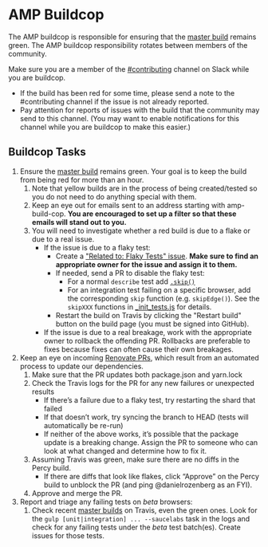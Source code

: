 # AMP Buildcop

The AMP buildcop is responsible for ensuring that the [master build](https://travis-ci.org/ampproject/amphtml/branches) remains green. The AMP buildcop responsibility rotates between members of the community.

Make sure you are a member of the [#contributing](https://amphtml.slack.com/messages/C9HRJ1GPN) channel on Slack while you are buildcop.

- If the build has been red for some time, please send a note to the #contributing channel if the issue is not already reported.
- Pay attention for reports of issues with the build that the community may send to this channel. (You may want to enable notifications for this channel while you are buildcop to make this easier.)

## Buildcop Tasks

1. Ensure the [master build](https://travis-ci.org/ampproject/amphtml/branches) remains green. Your goal is to keep the build from being red for more than an hour.
   1. Note that yellow builds are in the process of being created/tested so you do not need to do anything special with them.
   2. Keep an eye out for emails sent to an address starting with amp-build-cop. **You are encouraged to set up a filter so that these emails will stand out to you.**
   3. You will need to investigate whether a red build is due to a flake or due to a real issue.
      - If the issue is due to a flaky test:
        - Create a ["Related to: Flaky Tests" issue](https://github.com/ampproject/amphtml/issues?q=is%3Aopen+is%3Aissue+label%3A%22Related+to%3A+Flaky+Tests%22). **Make sure to find an appropriate owner for the issue and assign it to them.**
        - If needed, send a PR to disable the flaky test:
          - For a normal `describe` test add [`.skip()`](https://mochajs.org/#inclusive-tests)
          - For an integration test failing on a specific browser, add the corresponding `skip` function (e.g. `skipEdge()`). See the `skipXXX` functions in [\_init_tests.js](https://github.com/ampproject/amphtml/blob/master/test/_init_tests.js) for details.
        - Restart the build on Travis by clicking the "Restart build" button on the build page (you must be signed into GitHub).
      - If the issue is due to a real breakage, work with the appropriate owner to rollback the offending PR. Rollbacks are preferable to fixes because fixes can often cause their own breakages.
2. Keep an eye on incoming [Renovate PRs](https://github.com/ampproject/amphtml/pulls/renovate-bot), which result from an automated process to update our dependencies.
   1. Make sure that the PR updates both package.json and yarn.lock
   2. Check the Travis logs for the PR for any new failures or unexpected results
      - If there’s a failure due to a flaky test, try restarting the shard that failed
      - If that doesn’t work, try syncing the branch to HEAD (tests will automatically be re-run)
      - If neither of the above works, it’s possible that the package update is a breaking change. Assign the PR to someone who can look at what changed and determine how to fix it.
   3. Assuming Travis was green, make sure there are no diffs in the Percy build.
      - If there are diffs that look like flakes, click “Approve” on the Percy build to unblock the PR (and ping @danielrozenberg as an FYI).
   4. Approve and merge the PR.
3. Report and triage any failing tests on _beta_ browsers:
   1. Check recent [master builds](https://travis-ci.org/ampproject/amphtml/branches) on Travis, even the green ones. Look for the `gulp [unit|integration] ... --saucelabs` task in the logs and check for any failing tests under the _beta_ test batch(es). Create issues for those tests.
